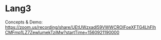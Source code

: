 # Lang3
Concepts & Demo: </br>
https://zoom.us/recording/share/UEtUWzxadl59VWWCROIFoeXFTG4LhFlhCMFmp1LZ7ZewIumekTziMw?startTime=1560921190000

